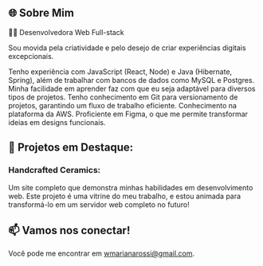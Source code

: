 ## 🌐 Sobre Mim
👩‍💻 Desenvolvedora Web Full-stack

Sou movida pela criatividade e pelo desejo de criar experiências digitais excepcionais.

Tenho experiência com JavaScript (React, Node) e Java (Hibernate, Spring), além de trabalhar com bancos de dados como MySQL e Postgres. Minha facilidade em aprender faz com que eu seja adaptável para diversos tipos de projetos. Tenho conhecimento em Git para versionamento de projetos, garantindo um fluxo de trabalho eficiente. Conhecimento na plataforma da AWS. Proficiente em Figma, o que me permite transformar ideias em designs funcionais. 

## 🔧 Projetos em Destaque:
### Handcrafted Ceramics: 
Um site completo que demonstra minhas habilidades em desenvolvimento web. Este projeto é uma vitrine do meu trabalho, e estou animada para transformá-lo em um servidor web completo no futuro!

## 📫 Vamos nos conectar!
Você pode me encontrar em [wmarianarossi@gmail.com](mailto:wmarianarossi@gmail.com).
